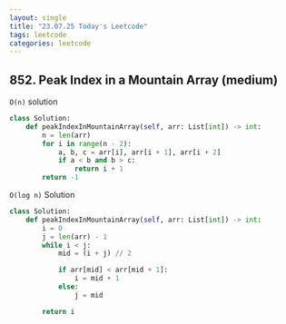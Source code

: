 ```yaml
---
layout: single
title: "23.07.25 Today's Leetcode"
tags: leetcode
categories: leetcode
---
```


## 852. Peak Index in a Mountain Array (medium)

`O(n)` solution

```python
class Solution:
    def peakIndexInMountainArray(self, arr: List[int]) -> int:
        n = len(arr)
        for i in range(n - 2):
            a, b, c = arr[i], arr[i + 1], arr[i + 2]
            if a < b and b > c:
                return i + 1
        return -1
```

`O(log n)` Solution

```python
class Solution:
    def peakIndexInMountainArray(self, arr: List[int]) -> int:
        i = 0
        j = len(arr) - 1
        while i < j:
            mid = (i + j) // 2

            if arr[mid] < arr[mid + 1]:
                i = mid + 1
            else:
                j = mid

        return i
```
